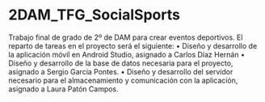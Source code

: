 # 2DAM_TFG_SocialSports
Trabajo final de grado de 2º de DAM para crear eventos deportivos.
El reparto de tareas en el proyecto será el siguiente:
    • Diseño y desarrollo de la aplicación móvil en Android Studio, asignado a Carlos Díaz Hernán
    • Diseño y desarrollo de la base de datos necesaria para el proyecto, asignado a Sergio García Pontes.
    • Diseño y desarrollo del servidor necesario para el almacenamiento y comunicación con la aplicación, asignado a Laura Patón Campos.
